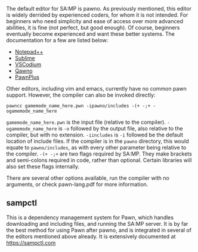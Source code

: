 The default editor for SA:MP is pawno.  As previously mentioned, this editor is widely derrided by experienced coders, for whom it is not intended.  For beginners who need simplicity and ease of access over more advanced abilities, it is fine (not perfect, but good enough).  Of course, beginners eventually become experienced and want these better systems.  The documentation for a few are listed below:

* [Notepad++](https://notepad-plus-plus.org/)
* [Sublime](https://www.sublimetext.com/)
* [VSCodium](https://vscodium.com/)
* [Qawno](https://github.com/Zeex/qawno)
* [PawnPlus](https://github.com/WopsS/PawnPlus/)

Other editors, including vim and emacs, currently have no common pawn support.  However, the compiler can also be invoked directly:

```
pawncc gamemode_name_here.pwn -ipawno/includes -(+ -;+ -ogamemode_name_here
```

`gamemode_name_here.pwn` is the input file (relative to the compiler).
`-ogamemode_name_here` is `-o` followed by the output file, also relative to the compiler, but with no extension.
`-iincludes` is `-i` followed be the default location of include files.  If the compiler is in the `pawno` directory, this would equate to `pawno/includes`, as with every other parameter being relative to the compiler.
`-(+ -;+` are two flags required by SA:MP.  They make brackets and semi-colons required in code, rather than optional.  Certain libraries will also set these flags internally.

There are several other options available, run the compiler with no arguments, or check pawn-lang.pdf for more information.

## sampctl 

This is a dependency management system for Pawn, which handles downloading and including files, and running the SA:MP server.  It is by far the best method for using Pawn after pawno, and is integrated in several of the editors mentioned above already.  It is extensively documented at https://sampctl.com



